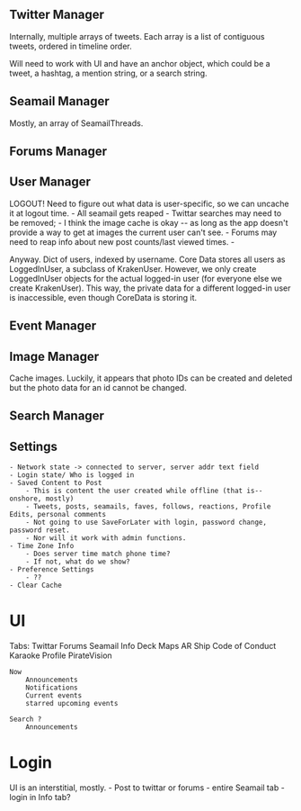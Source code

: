 ## Twitter Manager
Internally, multiple arrays of tweets. Each array is a list of contiguous tweets, ordered in timeline order. 

Will need to work with UI and have an anchor object, which could be a tweet, a hashtag, a mention string, or a search string.

## Seamail Manager
Mostly, an array of SeamailThreads. 

## Forums Manager

## User Manager
LOGOUT! Need to figure out what data is user-specific, so we can uncache it at logout time.
	- All seamail gets reaped
	- Twittar searches may need to be removed; 
	- I think the image cache is okay -- as long as the app doesn't provide a way to get at images the current user can't see.
	- Forums may need to reap info about new post counts/last viewed times.
	- 

Anyway. Dict of users, indexed by username. Core Data stores all users as LoggedInUser, a subclass of KrakenUser. However,
we only create LoggedInUser objects for the actual logged-in user (for everyone else we create KrakenUser). This way,
the private data for a different logged-in user is inaccessible, even though CoreData is storing it.

## Event Manager

## Image Manager
Cache images. Luckily, it appears that photo IDs can be created and deleted but the photo data for an id cannot be changed.

## Search Manager

## Settings

	- Network state -> connected to server, server addr text field
	- Login state/ Who is logged in
	- Saved Content to Post 
		- This is content the user created while offline (that is--onshore, mostly)
		- Tweets, posts, seamails, faves, follows, reactions, Profile Edits, personal comments
		- Not going to use SaveForLater with login, password change, password reset.
		- Nor will it work with admin functions.
	- Time Zone Info
		- Does server time match phone time?
		- If not, what do we show? 
	- Preference Settings
		- ??
	- Clear Cache


# UI
Tabs:
	Twittar
	Forums
	Seamail
	Info
		Deck Maps 
			AR Ship
		Code of Conduct
		Karaoke
		Profile
			PirateVision
			
	Now
		Announcements
		Notifications	
		Current events
		starred upcoming events
		
	Search ?
		Announcements

# Login
UI is an interstitial, mostly. 
	- Post to twittar or forums
	- entire Seamail tab
	- login in Info tab?
